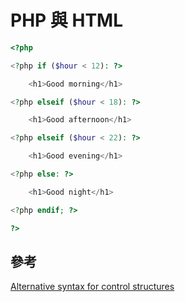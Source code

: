 # PHP 與 HTML

```php
<?php

<?php if ($hour < 12): ?>

    <h1>Good morning</h1>

<?php elseif ($hour < 18): ?>

    <h1>Good afternoon</h1>

<?php elseif ($hour < 22): ?>

    <h1>Good evening</h1>

<?php else: ?>

    <h1>Good night</h1>

<?php endif; ?>

?>

```

## 參考

[Alternative syntax for control structures](https://www.php.net/manual/en/control-structures.alternative-syntax.php)
